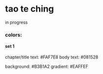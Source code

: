 # tao te ching

in progress

### colors:  

#### set 1  

chapter/title text: #FAF7E8
body text: #081528

background: #B3B1A2 
gradient: #EAFFEF
